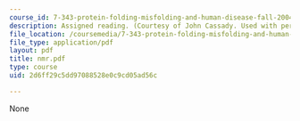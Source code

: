 ```yaml
---
course_id: 7-343-protein-folding-misfolding-and-human-disease-fall-2004
description: Assigned reading. (Courtesy of John Cassady. Used with permission.)
file_location: /coursemedia/7-343-protein-folding-misfolding-and-human-disease-fall-2004/2d6ff29c5dd97088528e0c9cd05ad56c_nmr.pdf
file_type: application/pdf
layout: pdf
title: nmr.pdf
type: course
uid: 2d6ff29c5dd97088528e0c9cd05ad56c

---
```

None
